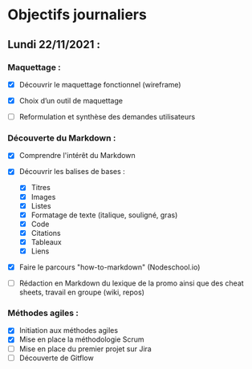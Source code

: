 # Objectifs journaliers

## Lundi 22/11/2021 :

### Maquettage : 

* [X] Découvrir le maquettage fonctionnel (wireframe)
* [X] Choix d’un outil de maquettage
* [ ] Reformulation et synthèse des demandes utilisateurs


### Découverte du Markdown : 

* [X] Comprendre l'intérêt du Markdown
* [X] Découvrir les balises de bases : 
  * [X] Titres
  * [X] Images
  * [X] Listes
  * [X] Formatage de texte (italique, souligné, gras)
  * [X] Code
  * [X] Citations
  * [X] Tableaux
  * [X] Liens
* [X] Faire le parcours "how-to-markdown" (Nodeschool.io)
* [ ] Rédaction en Markdown du lexique de la promo ainsi que des cheat sheets, travail en groupe (wiki, repos)


### Méthodes agiles :

* [X] Initiation aux méthodes agiles
* [X] Mise en place la méthodologie Scrum
* [ ] Mise en place du premier projet sur Jira
* [ ] Découverte de Gitflow
